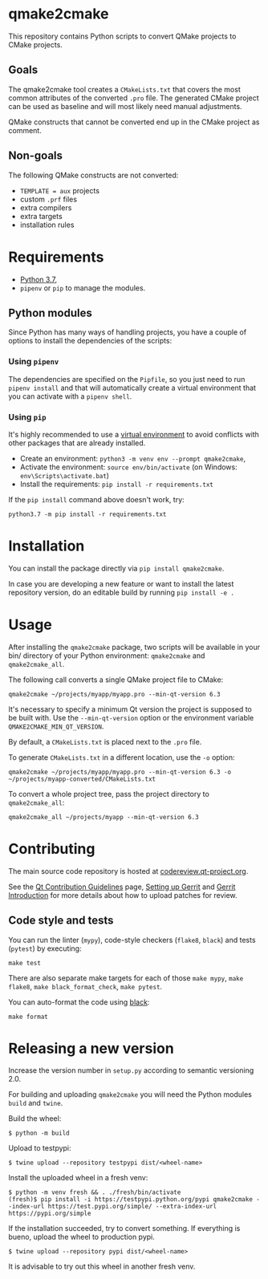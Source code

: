 # qmake2cmake

This repository contains Python scripts to convert QMake projects to
CMake projects.

## Goals

The qmake2cmake tool creates a `CMakeLists.txt` that covers the most common
attributes of the converted `.pro` file.  The generated CMake project can be
used as baseline and will most likely need manual adjustments.

QMake constructs that cannot be converted end up in the CMake project as
comment.

## Non-goals

The following QMake constructs are not converted:
- `TEMPLATE = aux` projects
- custom `.prf` files
- extra compilers
- extra targets
- installation rules

# Requirements

* [Python 3.7](https://www.python.org/downloads/),
* `pipenv` or `pip` to manage the modules.

## Python modules

Since Python has many ways of handling projects, you have a couple of options to
install the dependencies of the scripts:

### Using `pipenv`

The dependencies are specified on the `Pipfile`, so you just need to run
`pipenv install` and that will automatically create a virtual environment
that you can activate with a `pipenv shell`.

### Using `pip`

It's highly recommended to use a [virtual
environment](https://docs.python.org/3/library/venv.html) to avoid
conflicts with other packages that are already installed.

* Create an environment: `python3 -m venv env --prompt qmake2cmake`,
* Activate the environment: `source env/bin/activate`
  (on Windows: `env\Scripts\activate.bat`)
* Install the requirements: `pip install -r requirements.txt`

If the `pip install` command above doesn't work, try:

```
python3.7 -m pip install -r requirements.txt
```

# Installation

You can install the package directly via `pip install qmake2cmake`.

In case you are developing a new feature or want to install the latest
repository version, do an editable build by running `pip install -e .`

# Usage

After installing the `qmake2cmake` package, two scripts will be
available in your bin/ directory of your Python environment:
`qmake2cmake` and `qmake2cmake_all`.

The following call converts a single QMake project file to CMake:
```
qmake2cmake ~/projects/myapp/myapp.pro --min-qt-version 6.3
```

It's necessary to specify a minimum Qt version the project is supposed
to be built with. Use the `--min-qt-version` option or the
environment variable `QMAKE2CMAKE_MIN_QT_VERSION`.

By default, a `CMakeLists.txt` is placed next to the `.pro` file.

To generate `CMakeLists.txt` in a different location, use the `-o` option:
```
qmake2cmake ~/projects/myapp/myapp.pro --min-qt-version 6.3 -o ~/projects/myapp-converted/CMakeLists.txt
```

To convert a whole project tree, pass the project directory to `qmake2cmake_all`:
```
qmake2cmake_all ~/projects/myapp --min-qt-version 6.3
```

# Contributing

The main source code repository is hosted at
[codereview.qt-project.org](https://codereview.qt-project.org/q/project:qt/qmake2cmake).

See the [Qt Contribution Guidelines](https://wiki.qt.io/Qt_Contribution_Guidelines)
page, [Setting up Gerrit](https://wiki.qt.io/Setting_up_Gerrit) and
[Gerrit Introduction](https://wiki.qt.io/Gerrit_Introduction) for more
details about how to upload patches for review.

## Code style and tests

You can run the linter (`mypy`), code-style checkers (`flake8`, `black`)
and tests (`pytest`) by executing:

```
make test
```

There are also separate make targets for each of those `make mypy`, `make flake8`,
`make black_format_check`, `make pytest`.

You can auto-format the code using [black](https://black.readthedocs.io/en/stable/):

```
make format
```


# Releasing a new version

Increase the version number in `setup.py` according to semantic versioning 2.0.

For building and uploading `qmake2cmake` you will need the Python
modules `build` and `twine`.

Build the wheel:
```
$ python -m build
```

Upload to testpypi:
```
$ twine upload --repository testpypi dist/<wheel-name>
```

Install the uploaded wheel in a fresh venv:
```
$ python -m venv fresh && . ./fresh/bin/activate
(fresh)$ pip install -i https://testpypi.python.org/pypi qmake2cmake --index-url https://test.pypi.org/simple/ --extra-index-url https://pypi.org/simple

```

If the installation succeeded, try to convert something.
If everything is bueno, upload the wheel to production pypi.

```
$ twine upload --repository pypi dist/<wheel-name>
```

It is advisable to try out this wheel in another fresh venv.
